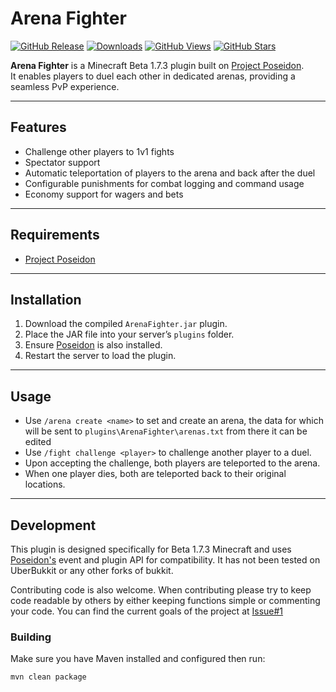 # Arena Fighter

[![GitHub Release](https://img.shields.io/github/v/release/Garsooon/Arena-Fighter?label=release)](https://github.com/Garsooon/Arena-Fighter/releases/latest)
[![Downloads](https://img.shields.io/github/downloads/Garsooon/Arena-Fighter/total.svg?style=flat)](https://github.com/Garsooon/Arena-Fighter/releases)
[![GitHub Views](https://komarev.com/ghpvc/?username=Garsooon&label=Views&color=blue&style=flat)](https://github.com/Garsooon/Arena-Fighter)
[![GitHub Stars](https://img.shields.io/github/stars/Garsooon/Arena-Fighter?style=social)](https://github.com/Garsooon/Arena-Fighter/stargazers)

**Arena Fighter** is a Minecraft Beta 1.7.3 plugin built on [Project Poseidon](https://github.com/retromcorg/Project-Poseidon).  
It enables players to duel each other in dedicated arenas, providing a seamless PvP experience.

---

## Features

- Challenge other players to 1v1 fights
- Spectator support
- Automatic teleportation of players to the arena and back after the duel
- Configurable punishments for combat logging and command usage
- Economy support for wagers and bets

---

## Requirements

- [Project Poseidon](https://github.com/retromcorg/Project-Poseidon)

---

## Installation

1. Download the compiled `ArenaFighter.jar` plugin.
2. Place the JAR file into your server’s `plugins` folder.
3. Ensure [Poseidon](https://github.com/retromcorg/Project-Poseidon) is also installed.
4. Restart the server to load the plugin.

---

## Usage

- Use `/arena create <name>` to set and create an arena, the data for which will be sent to 
 `plugins\ArenaFighter\arenas.txt` from there it can be edited
- Use `/fight challenge <player>` to challenge another player to a duel.
- Upon accepting the challenge, both players are teleported to the arena.
- When one player dies, both are teleported back to their original locations.

---

## Development

This plugin is designed specifically for Beta 1.7.3 Minecraft and uses [Poseidon's](https://github.com/retromcorg/Project-Poseidon) event and plugin API for compatibility. It has not been tested on UberBukkit or any other forks of bukkit.

Contributing code is also welcome. When contributing please try to keep code readable by others by either keeping functions simple or commenting your code. You can find the current goals of the project at [Issue#1](https://github.com/Garsooon/Arena-Fighter/issues/1)

### Building

Make sure you have Maven installed and configured then run:

```bash
mvn clean package
